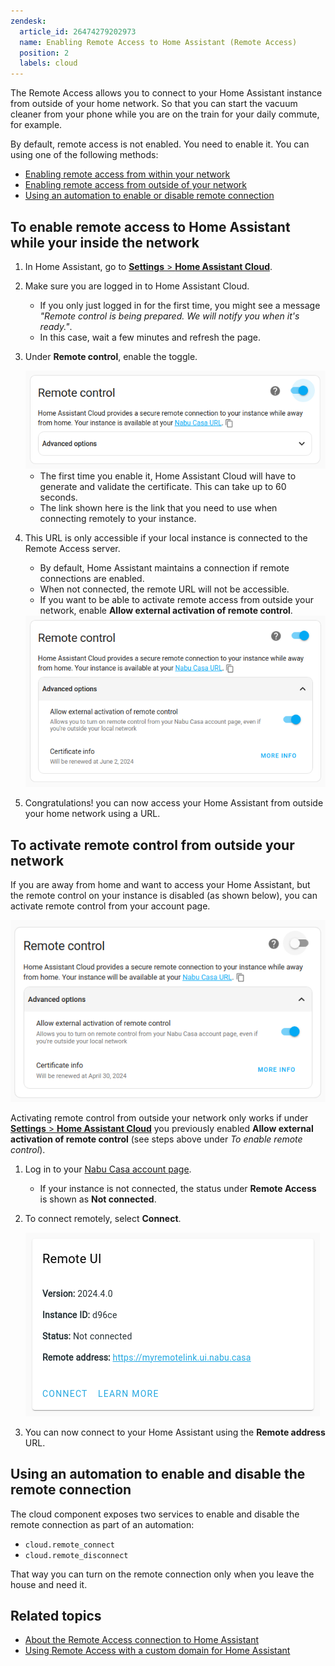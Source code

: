 ```yaml
---
zendesk:
  article_id: 26474279202973
  name: Enabling Remote Access to Home Assistant (Remote Access)
  position: 2
  labels: cloud
---
```


The Remote Access allows you to connect to your Home Assistant instance from outside of your home network. So that you can start the vacuum cleaner from your phone while you are on the train for your daily commute, for example.

By default, remote access is not enabled. You need to enable it. You can using one of the following methods:

- [Enabling remote access from within your network](#to-enable-remote-access-to-home-assistant)
- [Enabling remote access from outside of your network](#to-activate-remote-control-from-outside-your-network)
- [Using an automation to enable or disable remote connection](#using-an-automation-to-enable-and-disable-the-remote-connection)

## To enable remote access to Home Assistant while your inside the network

1. In Home Assistant, go to [**Settings** > **Home Assistant Cloud**](https://my.home-assistant.io/redirect/cloud/).
2. Make sure you are logged in to Home Assistant Cloud.
   - If you only just logged in for the first time, you might see a message _"Remote control is being prepared. We will notify you when it's ready."_.
   - In this case, wait a few minutes and refresh the page.
3. Under **Remote control**, enable the toggle.

    <img src="/static/img/cloud/remote_control.png" alt='Screenshot of the remote control option.' class='img-fluid'>

   - The first time you enable it, Home Assistant Cloud will have to generate and validate the certificate. This can take up to 60 seconds.
   - The link shown here is the link that you need to use when connecting remotely to your instance.

4. This URL is only accessible if your local instance is connected to the Remote Access server.

   - By default, Home Assistant maintains a connection if remote connections are enabled.
   - When not connected, the remote URL will not be accessible.
   - If you want to be able to activate remote access from outside your network, enable **Allow external activation of remote control**.

   <img src="/static/img/cloud/remote_control_external-activation.png" alt='Screenshot of the option to enable remote control from outside the network.' class='img-fluid'>

5. Congratulations! you can now access your Home Assistant from outside your home network using a URL.

## To activate remote control from outside your network

If you are away from home and want to access your Home Assistant, but the remote control on your instance is disabled (as shown below), you can activate remote control from your account page.

<img src="/static/img/cloud/remote_control_disabled.png" alt='Screenshot showing a disabled remote control option on the Home Assistant instance.' class='img-fluid'>

Activating remote control from outside your network only works if under [**Settings** > **Home Assistant Cloud**](https://my.home-assistant.io/redirect/cloud/) you previously enabled **Allow external activation of remote control** (see steps above under _To enable remote control_).

1. Log in to your [Nabu Casa account page](https://account.nabucasa.com).
   - If your instance is not connected, the status under **Remote Access** is shown as **Not connected**.
2. To connect remotely, select **Connect**.

   <img src="/static/img/cloud/remote_control_connect.png" alt='Screenshot of the Remote Access section with the Connect button.' class='img-fluid'>

3. You can now connect to your Home Assistant using the **Remote address** URL.

## Using an automation to enable and disable the remote connection

The cloud component exposes two services to enable and disable the remote connection as part of an automation:

- `cloud.remote_connect`
- `cloud.remote_disconnect`

That way you can turn on the remote connection only when you leave the house and need it.

## Related topics

- [About the Remote Access connection to Home Assistant](/hc/en-us/articles/26469707849629/)
- [Using Remote Access with a custom domain for Home Assistant](/hc/en-us/articles/26497540527517/)
